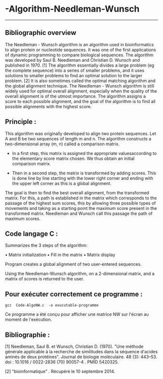 # -Algorithm-Needleman-Wunsch
-----------------------------------------------------------------------------------------------------------------

## Bibliographic overview

The Needleman - Wunsch algorithm is an algorithm used in bioinformatics to align protein or nucleotide sequences. It was one of the first applications of dynamic programming to compare biological sequences. The algorithm was developed by Saul B. Needleman and Christian D. Wunsch and published in 1970. [1] The algorithm essentially divides a large problem (eg the complete sequence) into a series of smaller problems, and it uses solutions to smaller problems to find an optimal solution to the larger problem. [2] It is also sometimes called the optimal matching algorithm and the global alignment technique. The Needleman - Wunsch algorithm is still widely used for optimal overall alignment, especially when the quality of the overall alignment is of the utmost importance. The algorithm assigns a score to each possible alignment, and the goal of the algorithm is to find all possible alignments with the highest score.

## Principle :

This algorithm was originally developed to align two protein sequences. Let A and B be two sequences of length m and n. The algorithm constructs a two-dimensional array (m, n) called a comparison matrix.

- In a first step, this matrix is ​​assigned the appropriate values ​​according to the elementary score matrix chosen. We thus obtain an initial comparison matrix.

- Then in a second step, the matrix is ​​transformed by adding scores. This is done line by line starting with the lower right corner and ending with the upper left corner as this is a global alignment.

The goal is then to find the best overall alignment, from the transformed matrix. For this, a path is established in the matrix which corresponds to the passage of the highest sum scores, this by allowing three possible types of movements and taking as a starting point the maximum score present in the transformed matrix. Needleman and Wunsch call this passage the path of maximum scores.

## Code langage C :

Summarizes the 3 steps of the algorithm:

• Matrix initialization
• Fill in the matrix
• Matrix display


Program creates a global alignment of two user-entered sequences.

Using the Needleman-Wunsch algorithm, on a 2-dimensional matrix, and a matrix of scores is returned to the user.

## Pour exécuter correctement ce programme : 

`` gcc  Code-AlgoNW.c  -o exucutable-programme ``

Ce programme a été conçu pour afficher une matrice NW sur l'écran au moment de l'exécution.




## Bibliographie : 
[1] Needleman, Saul B. et Wunsch, Christian D. (1970). "Une méthode générale applicable à la recherche de similitudes dans la séquence d'acides aminés de deux protéines". Journal de biologie moléculaire. 48 (3): 443–53. doi : 10.1016 / 0022-2836 (70) 90057-4 . PMID  5420325.

[2] "bioinformatique" . Récupéré le 10 septembre 2014.
